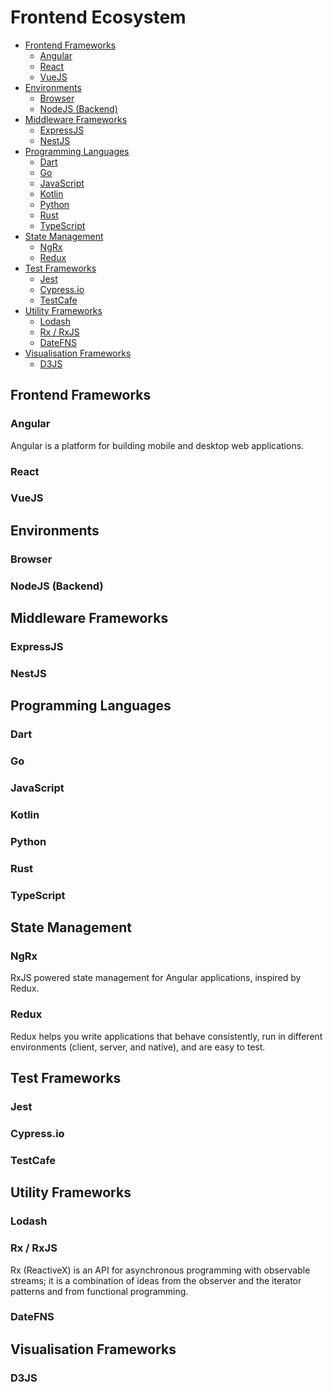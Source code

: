 # Frontend Ecosystem

<!-- @import "[TOC]" {cmd="toc" depthFrom=2 depthTo=6 orderedList=false} -->

<!-- code_chunk_output -->

- [Frontend Frameworks](#frontend-frameworks)
  - [Angular](#angular)
  - [React](#react)
  - [VueJS](#vuejs)
- [Environments](#environments)
  - [Browser](#browser)
  - [NodeJS (Backend)](#nodejs-backend)
- [Middleware Frameworks](#middleware-frameworks)
  - [ExpressJS](#expressjs)
  - [NestJS](#nestjs)
- [Programming Languages](#programming-languages)
  - [Dart](#dart)
  - [Go](#go)
  - [JavaScript](#javascript)
  - [Kotlin](#kotlin)
  - [Python](#python)
  - [Rust](#rust)
  - [TypeScript](#typescript)
- [State Management](#state-management)
  - [NgRx](#ngrx)
  - [Redux](#redux)
- [Test Frameworks](#test-frameworks)
  - [Jest](#jest)
  - [Cypress.io](#cypressio)
  - [TestCafe](#testcafe)
- [Utility Frameworks](#utility-frameworks)
  - [Lodash](#lodash)
  - [Rx / RxJS](#rx-rxjs)
  - [DateFNS](#datefns)
- [Visualisation Frameworks](#visualisation-frameworks)
  - [D3JS](#d3js)

<!-- /code_chunk_output -->

## Frontend Frameworks

### Angular

Angular is a platform for building mobile and desktop web applications.

### React

### VueJS

## Environments

### Browser

### NodeJS (Backend)

## Middleware Frameworks

### ExpressJS

### NestJS

## Programming Languages

### Dart

### Go

### JavaScript

### Kotlin

### Python

### Rust

### TypeScript

## State Management

### NgRx

RxJS powered state management for Angular applications, inspired by Redux.

### Redux

Redux helps you write applications that behave consistently, run in different environments (client, server, and native), and are easy to test.

## Test Frameworks

### Jest

### Cypress.io

### TestCafe

## Utility Frameworks

### Lodash

### Rx / RxJS

Rx (ReactiveX) is an API for asynchronous programming with observable streams; it is a combination of ideas from the observer and the iterator patterns and from functional programming.

### DateFNS

## Visualisation Frameworks

### D3JS
